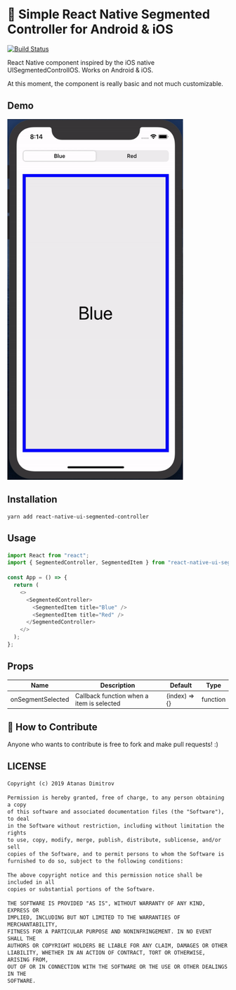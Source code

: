 # 🚀 Simple React Native Segmented Controller for Android & iOS

[![Build Status](https://travis-ci.com/Seishin/react-native-ui-segmented-controller.svg?token=pkqXMMFqxb7ui46CxL6b&branch=master)](https://travis-ci.com/Seishin/react-native-ui-segmented-controller)

React Native component inspired by the iOS native UISegmentedControlIOS.
Works on Android & iOS.

At this moment, the component is really basic and not much customizable.

## Demo

<img src="https://github.com/Seishin/react-native-ui-segmented-controller/blob/master/Example/screenshots/demo.gif" width="400" />

## Installation

```shell
yarn add react-native-ui-segmented-controller
```

## Usage

```javascript
import React from "react";
import { SegmentedController, SegmentedItem } from "react-native-ui-segmented-controller";

const App = () => {
  return (
    <>
      <SegmentedController>
        <SegmentedItem title="Blue" />
        <SegmentedItem title="Red" />
      </SegmentedController>
    </>
  );
};
```

## Props

| Name              | Description                               | Default       | Type     |
| ----------------- | ----------------------------------------- | ------------- | -------- |
| onSegmentSelected | Callback function when a item is selected | (index) => {} | function |

## 👏 How to Contribute

Anyone who wants to contribute is free to fork and make pull requests! :)

## LICENSE

```
Copyright (c) 2019 Atanas Dimitrov

Permission is hereby granted, free of charge, to any person obtaining a copy
of this software and associated documentation files (the "Software"), to deal
in the Software without restriction, including without limitation the rights
to use, copy, modify, merge, publish, distribute, sublicense, and/or sell
copies of the Software, and to permit persons to whom the Software is
furnished to do so, subject to the following conditions:

The above copyright notice and this permission notice shall be included in all
copies or substantial portions of the Software.

THE SOFTWARE IS PROVIDED "AS IS", WITHOUT WARRANTY OF ANY KIND, EXPRESS OR
IMPLIED, INCLUDING BUT NOT LIMITED TO THE WARRANTIES OF MERCHANTABILITY,
FITNESS FOR A PARTICULAR PURPOSE AND NONINFRINGEMENT. IN NO EVENT SHALL THE
AUTHORS OR COPYRIGHT HOLDERS BE LIABLE FOR ANY CLAIM, DAMAGES OR OTHER
LIABILITY, WHETHER IN AN ACTION OF CONTRACT, TORT OR OTHERWISE, ARISING FROM,
OUT OF OR IN CONNECTION WITH THE SOFTWARE OR THE USE OR OTHER DEALINGS IN THE
SOFTWARE.
```
